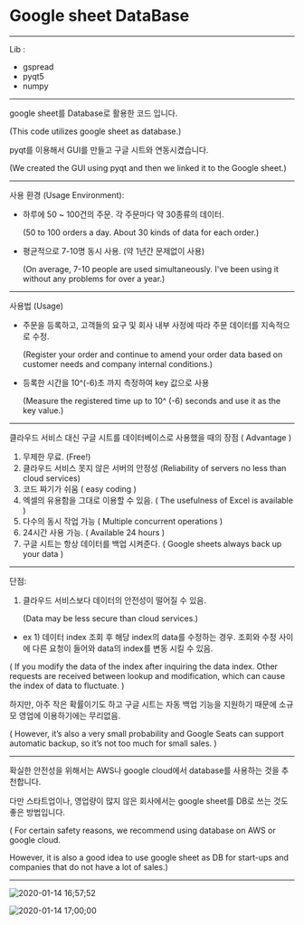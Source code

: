 # Google sheet DataBase

-------------------

Lib :
- gspread
- pyqt5
- numpy

--------------------

google sheet를 Database로 활용한 코드 입니다.

(This code utilizes google sheet as database.)

pyqt를 이용해서 GUI를 만들고 구글 시트와 연동시켰습니다.

(We created the GUI using pyqt and then we linked it to the Google sheet.)

------------------


사용 환경 (Usage Environment): 
- 하루에 50 ~ 100건의 주문. 각 주문마다 약 30종류의 데이터. 

  (50 to 100 orders a day. About 30 kinds of data for each order.)

- 평균적으로 7-10명 동시 사용. (약 1년간 문제없이 사용)

  (On average, 7-10 people are used simultaneously. I've been using it without any problems for over a year.)
  
-------------------------
사용법 (Usage)
  
- 주문을 등록하고, 고객들의 요구 및 회사 내부 사정에 따라 주문 데이터를 지속적으로 수정.

  (Register your order and continue to amend your order data based on customer needs and company internal conditions.)

- 등록한 시간을 10^(-6)초 까지 측정하여 key 값으로 사용

  (Measure the registered time up to 10^ (-6) seconds and use it as the key value.)


--------------------


클라우드 서비스 대신 구글 시트를 데이터베이스로 사용했을 때의 장점 ( Advantage )

1. 무제한 무료. (Free!)
2. 클라우드 서비스 못지 않은 서버의 안정성  (Reliability of servers no less than cloud services)
3. 코드 짜기가 쉬움 ( easy coding )
4. 엑셀의 유용함을 그대로 이용할 수 있음. ( The usefulness of Excel is available )
5. 다수의 동시 작업 가능 ( Multiple concurrent operations )
6. 24시간 사용 가능. ( Available 24 hours )
7. 구글 시트는 항상 데이터를 백업 시켜준다. ( Google sheets always back up your data )


--------------------

단점:

1. 클라우드 서비스보다 데이터의 안전성이 떨어질 수 있음.

   (Data may be less secure than cloud services.)
   
  
- ex 1) 데이터 index 조회 후 해당 index의 data를 수정하는 경우. 조회와 수정 사이에 다른 요청이 들어와 data의 index를 변동 시킬 수 있음. 

( If you modify the data of the index after inquiring the data index. Other requests are received between lookup and modification, which can cause the index of data to fluctuate. )
        
 하지만, 아주 작은 확률이기도 하고 구글 시트는 자동 백업 기능을 지원하기 때문에 소규모 영업에 이용하기에는 무리없음.
        
( However, it’s also a very small probability and Google Seats can support automatic backup, so it’s not too much for small sales. )
 
 
 ----------------------
 
 
 확실한 안전성을 위해서는 AWS나 google cloud에서 database를 사용하는 것을 추천합니다.
 
 다만 스타트업이나, 영업량이 많지 않은 회사에서는 google sheet를 DB로 쓰는 것도 좋은 방법입니다.
 
( For certain safety reasons, we recommend using database on AWS or google cloud.

However, it is also a good idea to use google sheet as DB for start-ups and companies that do not have a lot of sales.)
 
 
     
--------------------------

![2020-01-14 16;57;52](https://user-images.githubusercontent.com/26562858/72328687-b719d680-36f6-11ea-8fe8-110b15f3c97b.PNG)


![2020-01-14 17;00;00](https://user-images.githubusercontent.com/26562858/72328688-b719d680-36f6-11ea-802b-cbc81721ca41.PNG)

